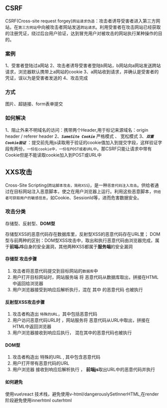 
## CSRF

CSRF(Cross-site request forgey)`跨站请求伪造`：攻击者诱导受害者进入第三方网站，在`第三方网站`中向被攻击者网站发送`跨站请求`。利用受害者在攻击网站已经获取的注册凭证，绕过后台用户验证，达到冒充用户对被攻击的网站执行某种操作的目的。

### 案例

1、受害者登陆过a网站
2、攻击者诱导受害者登陆b网站，b网站向a网站发送跨站请求，浏览器默认携带上a网站的cookie
3、a网站收到请求，并确认是受害者的凭证，误以为是受害者发送的
4、攻击完成

### 方式

图片、超链接、form表单提交

### 如何解决

1、阻止外来不明域名的访问：携带两个Header,用于标记来源域名：origin header / referer header
2、_**`SameSite Cookie`**_  严格模式  、 宽松模式
3、_**`双重Cookie验证`**_ ：提交前先用js读取用于验证的cookie值加入到提交字段，这样验证字段有两份，`一份在cookie中，一份在POST或者URL中`。那CSRF只能让请求中带有Cookie但是不能读取cookie加入到POST或URL中

## XXS攻击

Cross-Site Scripting(`跨站脚本攻击，简称XSS`)，是一种`恶意代码注入攻击`。供给者通过在目标网站注入恶意脚本，使之在用户浏览器上运行。利用这些恶意脚本，`供给者可获取用户的敏感信息`，如Cookie、SessionId等，进而危害数据安全。

### 攻击分类

存储型、反射型、**DOM型**

存储型XSS的恶意代码存在数据库里，反射型XSS的恶意代码存在URL里；
DOM型与前两种的区别：DOM型XSS攻击中，取出和执行恶意代码由浏览器完成，属于**前端JS**自身的安全漏洞，其他两种XSS都属于**服务端**的安全漏洞

#### 存储型 攻击步骤

1.  攻击者将恶意代码提交到目标网站的`数据库`中
2.  用户打开目标网站时，网站服务端 将 恶意代码从数据库取出，拼接在HTML中返回给浏览器
3.  用户浏览器接受到响应后解析执行，混在 其中 的恶意代码 也被执行
#### **反射型XSS攻击步骤**

1. 攻击者构造出 `特殊的URL`，其中包括恶意代码
2. 用户访问恶意代码URL时 ，网站服务将 恶意代码从URL中取出，拼接在HTML中返回浏览器
3. 用户浏览器接收到响应后执行， 混在其中的恶意代码也被执行
#### **DOM型**

1. 攻击者构造出 特殊的URL , 其中包含恶意代码
2. 用户打开带有恶意代码的URL
3. 用户浏览器 接收到响应后解析执行 ， **前端js**取出URL中的恶意代码并执行

#### 如何避免

使用vue\react 技术栈，避免使用v-html/dangerouslySetInnerHTML,在render阶段避免使用innerhtml outerhtml
